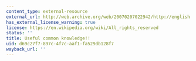 ```yaml
---
content_type: external-resource
external_url: http://web.archive.org/web/20070207022942/http://english.itp.ne.jp/content/live/index.html
has_external_license_warning: true
license: https://en.wikipedia.org/wiki/All_rights_reserved
status: ''
title: Useful common knowledge!!
uid: d69c27f7-897c-4f7c-aaf1-fa529db128f7
wayback_url: ''
---
```

